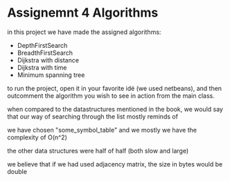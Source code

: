 
<h1>Assignemnt 4 Algorithms</h1>

<p>in this project we have made the assigned algorithms:</p>
<ul>
  <li>DepthFirstSearch</li>
  <li>BreadthFirstSearch</li>
  <li>Dijkstra with distance</li>
  <li>Dijkstra with time</li>
  <li>Minimum spanning tree</li>
</ul>

<p>to run the project, open it in your favorite idé (we used netbeans), and then outcomment the 
algorithm you wish to see in action from the main class.</p>

<p>when compared to the datastructures mentioned in the book, we would say that our way of searching through the list
mostly reminds of </p>

<p>we have chosen "some_symbol_table" and we mostly we have the complexity of  O(n^2)
  
  <p>the other data structures were half of half (both slow and large)</p>
  
  <p>we believe that if we had used adjacency matrix, the size in bytes would be double</p>

